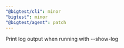 ```yaml
---
"@bigtest/cli": minor
"bigtest": minor
"@bigtest/agent": patch
---
```


Print log output when running with --show-log
